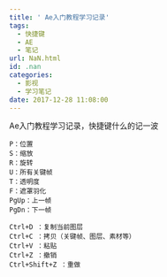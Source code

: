 ```yaml
---
title: ' Ae入门教程学习记录'
tags:
  - 快捷键
  - AE
  - 笔记
url: NaN.html
id: .nan
categories:
  - 影视
  - 学习笔记
date: 2017-12-28 11:08:00
---
```


Ae入门教程学习记录，快捷键什么的记一波

    P：位置
    S：缩放
    R：旋转
    U：所有关键帧
    T：透明度
    F：遮罩羽化
    PgUp：上一帧
    PgDn：下一帧

    Ctrl+D ：复制当前图层
    Ctrl+C ：拷贝（关键帧、图层、素材等）
    Ctrl+V ：粘贴
    Ctrl+Z ：撤销
    Ctrl+Shift+Z ：重做